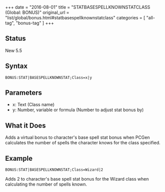 +++
date = "2016-08-01"
title = "STATBASESPELLKNOWNSTATCLASS (Global: BONUS)"
original_url = "list/global/bonus.html#statbasespellknownstatclass"
categories = [ "all-tag", "bonus-tag" ]
+++

## Status

New 5.5

## Syntax

`BONUS:STAT|BASESPELLKNOWNSTAT;Class=x|y`

## Parameters

-   x: Text (Class name)
-   y: Number, variable or formula (Number to adjust
    stat bonus by)



What it Does
------------

Adds a virtual bonus to character's base spell stat bonus when PCGen
calculates the number of spells the character knows for the class
specified.

Example
-------

`BONUS:STAT|BASESPELLKNOWNSTAT;Class=Wizard|2`

Adds 2 to character's base spell stat bonus for the Wizard class when
calculating the number of spells known.

